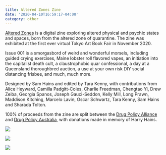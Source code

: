 ```yaml
---
title: Altered Zones Zine
date: '2020-04-10T16:59:17-04:00'
category: other
---
```

[Altered Zones](https://gumroad.com/alteredzones) is a digital zine exploring altered physical and psychic states and spaces, born from the altered zone of quarantine. The zine was exhibited at the first ever virtual Tokyo Art Book Fair in November 2020.

Issue 001 is a smorgasbord of weird and wonderful morsels, including guided crying exercises, Maine lobster roll flavored vapes, an initiation into the capitalist death cult, a claustrophobic quar confessional, a day at a Queensland thoroughbred auction, a use at your own risk DIY social distancing frisbee, and much, much more.

Designed by Sam Hains and edited by Tara Kenny, with contributions from Alice Heyward, Camilla Padgitt-Coles, Charlie Freedman, Chengtao Yi, Drew Zeiba, Georgia Spanos, Joseph Gauci-Seddon, Kelly Mill, Long Prawn, Maddison Kitching, Marcelo Lavin, Oscar Schwartz, Tara Kenny, Sam Hains and Sharada Tolton.

100% of proceeds from the zine are split between the [Drug Policy Alliance](drugpolicy.org) and [Drug Policy Australia](drugpolicy.org.au), with donations made in memory of Harry Hains. 

![](/img/front-page.png)

![](/img/drewzeiba.png)

![](/img/tarakennyarticle.png)
